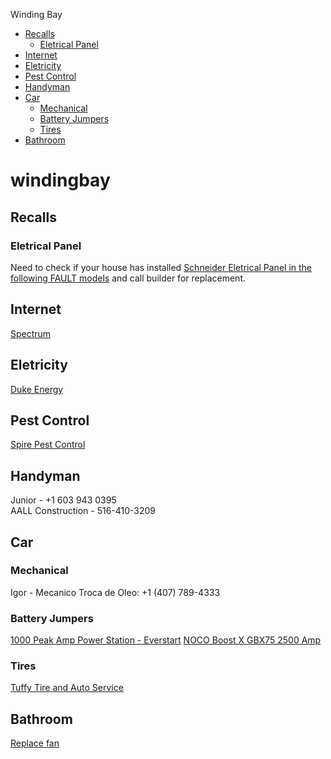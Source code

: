 Winding Bay

  * [Recalls](#recalls)
    + [Eletrical Panel](#eletrical-panel)
  * [Internet](#internet)
  * [Eletricity](#eletricity)
  * [Pest Control](#pest-control)
  * [Handyman](#handyman)
  * [Car](#car)
    + [Mechanical](#mechanical)
    + [Battery Jumpers](#battery-jumpers)
    + [Tires](#tires)
  * [Bathroom](#bathroom)
  
# windingbay

## Recalls
### Eletrical Panel
Need to check if your house has installed [Schneider Eletrical Panel in the following FAULT models](https://www.cpsc.gov/Recalls/2022/Schneider-ElectricTM-Recalls-1-4-Million-Electrical-Panels-Due-to-Thermal-Burn-and-Fire-Hazards) and call builder for replacement.

## Internet
[Spectrum](https://www.spectrum.com/)

## Eletricity
[Duke Energy](https://www.duke-energy.com)

## Pest Control
[Spire Pest Control](https://spirepest.com/)

## Handyman
Junior - +1 603 943 0395  
AALL Construction - 516-410-3209

## Car 
### Mechanical
Igor - Mecanico Troca de Oleo: +1 (407) 789-4333

### Battery Jumpers
[1000 Peak Amp Power Station - Everstart](https://www.walmart.com/ip/477068813)
[NOCO Boost X GBX75 2500 Amp](https://a.co/d/4gqaNve)

### Tires
[Tuffy Tire and Auto Service](https://maps.app.goo.gl/HF9EfejcpSjzBVsU9?g_st=ic)

## Bathroom
[Replace fan](https://youtu.be/oxchN4cVX5Q)

